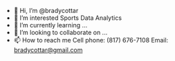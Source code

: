 - 👋 Hi, I’m @bradycottar
- 👀 I’m interested Sports Data Analytics
- 🌱 I’m currently learning ...
- 💞️ I’m looking to collaborate on ...
- 📫 How to reach me Cell phone: (817) 676-7108
                     Email: bradycottar@gmail.com
<!---
bradycottar/bradycottar is a ✨ special ✨ repository because its `README.md` (this file) appears on your GitHub profile.
You can click the Preview link to take a look at your changes.
--->
